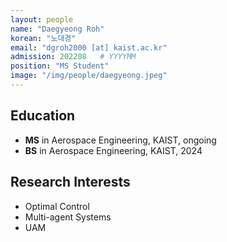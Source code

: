 ```yaml
---
layout: people
name: "Daegyeong Roh"
korean: "노대경"
email: "dgroh2000 [at] kaist.ac.kr"
admission: 202208   # YYYYMM
position: "MS Student"
image: "/img/people/daegyeong.jpeg"
---
```


## Education

- **MS** in Aerospace Engineering, KAIST, ongoing
- **BS** in Aerospace Engineering, KAIST, 2024

## Research Interests

- Optimal Control
- Multi-agent Systems
- UAM
